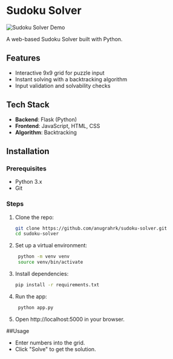 # Sudoku Solver

![Sudoku Solver Demo](https://media3.giphy.com/media/v1.Y2lkPTc5MGI3NjExa2loa2doNHdwc211a2IwMmV0OHdoMWE4OGZpN3dhdW1mNDk1ZmhvNCZlcD12MV9pbnRlcm5hbF9naWZfYnlfaWQmY3Q9Zw/EMvGcVPZJgcWAunImY/giphy.gif)

A web-based Sudoku Solver built with Python.

## Features
- Interactive 9x9 grid for puzzle input
- Instant solving with a backtracking algorithm
- Input validation and solvability checks

## Tech Stack
- **Backend**: Flask (Python)
- **Frontend**: JavaScript, HTML, CSS
- **Algorithm**: Backtracking

## Installation

### Prerequisites
- Python 3.x
- Git

### Steps
1. Clone the repo:
   ```bash
   git clone https://github.com/anugrahrk/sudoku-solver.git
   cd sudoku-solver
2. Set up a virtual environment:
   ```bash
    python -m venv venv
    source venv/bin/activate
3. Install dependencies:
    ```bash
    pip install -r requirements.txt
4. Run the app:
   ```bash
    python app.py
5. Open http://localhost:5000 in your browser.

##Usage
- Enter numbers into the grid.
- Click "Solve" to get the solution.
